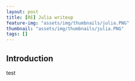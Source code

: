```yaml
---
layout: post
title: [RE] Julia writeup
feature-img: "assets/img/thumbnails/julia.PNG"
thumbnail: "assets/img/thumbnails/julia.PNG"
tags: []
---
```


## Introduction
test
